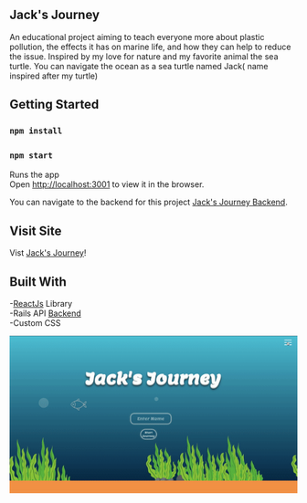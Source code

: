 ## Jack's Journey

An educational project aiming to teach everyone more about plastic pollution, the effects it has on marine life, and how they can help to reduce the issue. Inspired by my love for nature and my favorite animal the sea turtle. You can navigate the ocean as a sea turtle named Jack( name inspired after my turtle)

## Getting Started

### `npm install`

### `npm start`

Runs the app <br />
Open [http://localhost:3001](http://localhost:3001) to view it in the browser.

You can navigate to the backend for this project  [Jack's Journey Backend](https://github.com/Samanthaponce5/plasticTalesBackend).

## Visit Site
Vist [Jack's Journey](https://jacks-journey.herokuapp.com/)!

## Built With
-[ReactJs](https://reactjs.org/) Library <br>
-Rails API [Backend](https://github.com/Samanthaponce5/plasticTalesBackend)<br>
-Custom CSS<br>

<img src="src/img/heroku.gif">
